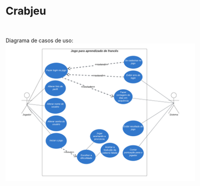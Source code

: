 <h1>Crabjeu</h1>
<br><br>
<label>Diagrama de casos de uso:</label>
<img src="https://github.com/hnrq404/projeto_crabjeu/blob/main/Diagrama%20-%20Crabjeu.png" alt= "driagrama">
